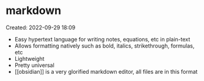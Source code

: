 # markdown
Created: 2022-09-29 18:09

- Easy hypertext language for writing notes, equations, etc in plain-text
- Allows formatting natively such as bold, italics, strikethrough, formulas, etc
- Lightweight
- Pretty universal
- [[obsidian]] is a very glorified markdown editor, all files are in this format